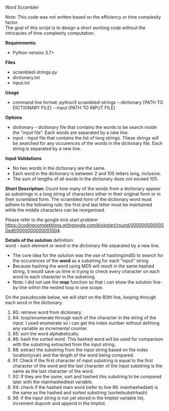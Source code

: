 Word Scrambler

Note: This code was not written based on the efficiency or time complexity factor.  
The goal of this script is to design a short working code without the intricacies of time complexity computation.

**Requirements:**
* Python version 3.7+

**Files**
* scrambled-strings.py
* dictionary.txt
* input.txt

**Usage**
* command line format: python3 scrambled-strings --dictionary [PATH TO DICTIONARY FILE] --input [PATH TO INPUT FILE]

**Options**
* dictionary - dictionary file that contains the words to be search inside the "input file".  Each words are separated by a new line.
* input - input file that contains the list of long strings.  These strings will be searched for any occurences of the words in the dictionary file.  Each string is separated by a new line.

**Input Validations**
  * No two words in the dictionary are the same.
  * Each word in the dictionary is between 2 and 105 letters long, inclusive.
  * The sum of lengths of all words in the dictionary does not exceed 105.

**Short Description:**
Count how many of the words from a dictionary appear as substrings in a long string of
characters either in their original form or in their scrambled form. The scrambled form of the
dictionary word must adhere to the following rule: the first and last letter must be maintained
while the middle characters can be reorganised.

Please refer to the google kick start problem https://codingcompetitions.withgoogle.com/kickstart/round/0000000000050edf/0000000000051004.

**Details of the solution**
definition:  
word - each element or word in the dictionary file separated by a new line.

*  The core idea for the solution was the use of hashing(md5) to search for the occurences of the **word** as a substring for each "input" string.
* Because hashing the word using MD5 will result in the same hashed string, it would save us time in trying to check every character on each word to each character in the substring.
* Note: I did not use the **map** function so that i can show the solution line-by-line within the nested loop in one scope. 

On the pseudocode below, we will start on the 80th line, looping through each word in the dictionary.
1. 80: retrieve word from dictionary.
2. 84: loop/enumerate through each of the character in the string of the input.  I used enumerate so i can get the index number without defining any variable as incremental counter.
3. 85: sort the word alphabetically.
4. 86: hash the sorted word.  This hashed word will be used for comparison with the substring extracted from the input string.
5. 88: extract the substring from the input string based on the index location(yvar) and the length of the word being compared.
6. 91: Check if the first character of input substring is equal to the  first character of the word and the last character of the input substring is the same as the last character of the word.
7. 92: If they are the same, sort and hashed this substring to be compared later with the mainhashedtest variable.
8. 94: check if the hashed main word (refer to line 86. mainhashedset) is the same as the hashed and sorted substring (sortedsubstrhash)
9. 96: if the input string is not yet stored in the tmplist variable list, increment dupcntr and append in the tmplist.

